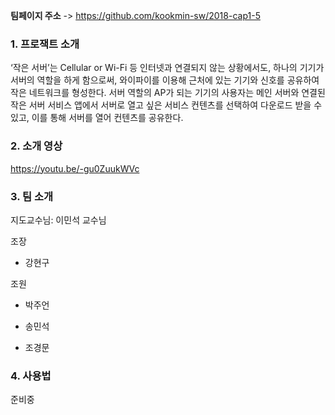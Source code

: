 

**팀페이지 주소** -> https://github.com/kookmin-sw/2018-cap1-5

### 1. 프로잭트 소개

‘작은 서버’는 Cellular or Wi-Fi 등 인터넷과 연결되지 않는 상황에서도, 하나의 기기가 서버의 역할을 하게 함으로써, 와이파이를 이용해 근처에 있는 기기와 신호를 공유하여 작은 네트워크를 형성한다.
서버 역할의 AP가 되는 기기의 사용자는 메인 서버와 연결된 작은 서버 서비스 앱에서 서버로 열고 싶은 서비스 컨텐츠를 선택하여 다운로드 받을 수 있고, 이를 통해 서버를 열어 컨텐츠를 공유한다.

### 2. 소개 영상
https://youtu.be/-gu0ZuukWVc

### 3. 팀 소개

지도교수님: 이민석 교수님

조장

- 강현구

조원

- 박주언

- 송민석

- 조경문

### 4. 사용법

 준비중
